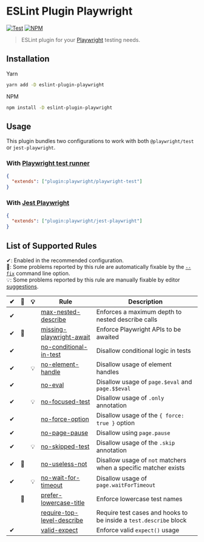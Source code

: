 # ESLint Plugin Playwright

[![Test](https://github.com/playwright-community/eslint-plugin-playwright/actions/workflows/test.yml/badge.svg)](https://github.com/playwright-community/eslint-plugin-playwright/actions/workflows/test.yml)
[![NPM](https://img.shields.io/npm/v/eslint-plugin-playwright)](https://www.npmjs.com/package/eslint-plugin-playwright)

> ESLint plugin for your [Playwright](https://github.com/microsoft/playwright)
> testing needs.

## Installation

Yarn

```bash
yarn add -D eslint-plugin-playwright
```

NPM

```bash
npm install -D eslint-plugin-playwright
```

## Usage

This plugin bundles two configurations to work with both `@playwright/test` or
`jest-playwright`.

### With [Playwright test runner](https://playwright.dev/docs/test-intro)

```json
{
  "extends": ["plugin:playwright/playwright-test"]
}
```

### With [Jest Playwright](https://github.com/playwright-community/jest-playwright)

```json
{
  "extends": ["plugin:playwright/jest-playwright"]
}
```

## List of Supported Rules

✔: Enabled in the recommended configuration.\
🔧: Some problems reported by this rule are automatically fixable by the [`--fix`](https://eslint.org/docs/latest/user-guide/command-line-interface#--fix)
command line option.\
💡: Some problems reported by this rule are manually fixable by editor
[suggestions](https://eslint.org/docs/latest/developer-guide/working-with-rules#providing-suggestions).

|  ✔  | 🔧  | 💡  | Rule                                                                                                                                              | Description                                                       |
| :-: | :-: | :-: | ------------------------------------------------------------------------------------------------------------------------------------------------- | ----------------------------------------------------------------- |
|  ✔  |     |     | [max-nested-describe](https://github.com/playwright-community/eslint-plugin-playwright/tree/main/docs/rules/max-nested-describe.md)               | Enforces a maximum depth to nested describe calls                 |
|  ✔  | 🔧  |     | [missing-playwright-await](https://github.com/playwright-community/eslint-plugin-playwright/tree/main/docs/rules/missing-playwright-await.md)     | Enforce Playwright APIs to be awaited                             |
|  ✔  |     |     | [no-conditional-in-test](https://github.com/playwright-community/eslint-plugin-playwright/tree/main/docs/rules/no-conditional-in-test.md)         | Disallow conditional logic in tests                               |
|  ✔  |     | 💡  | [no-element-handle](https://github.com/playwright-community/eslint-plugin-playwright/tree/main/docs/rules/no-element-handle.md)                   | Disallow usage of element handles                                 |
|  ✔  |     |     | [no-eval](https://github.com/playwright-community/eslint-plugin-playwright/tree/main/docs/rules/no-eval.md)                                       | Disallow usage of `page.$eval` and `page.$$eval`                  |
|  ✔  |     | 💡  | [no-focused-test](https://github.com/playwright-community/eslint-plugin-playwright/tree/main/docs/rules/no-focused-test.md)                       | Disallow usage of `.only` annotation                              |
|  ✔  |     |     | [no-force-option](https://github.com/playwright-community/eslint-plugin-playwright/tree/main/docs/rules/no-force-option.md)                       | Disallow usage of the `{ force: true }` option                    |
|  ✔  |     |     | [no-page-pause](https://github.com/playwright-community/eslint-plugin-playwright/tree/main/docs/rules/no-page-pause.md)                           | Disallow using `page.pause`                                       |
|  ✔  |     | 💡  | [no-skipped-test](https://github.com/playwright-community/eslint-plugin-playwright/tree/main/docs/rules/no-skipped-test.md)                       | Disallow usage of the `.skip` annotation                          |
|  ✔  | 🔧  |     | [no-useless-not](https://github.com/playwright-community/eslint-plugin-playwright/tree/main/docs/rules/no-useless-not.md)                         | Disallow usage of `not` matchers when a specific matcher exists   |
|  ✔  |     | 💡  | [no-wait-for-timeout](https://github.com/playwright-community/eslint-plugin-playwright/tree/main/docs/rules/no-wait-for-timeout.md)               | Disallow usage of `page.waitForTimeout`                           |
|     | 🔧  |     | [prefer-lowercase-title](https://github.com/playwright-community/eslint-plugin-playwright/tree/main/docs/rules/prefer-lowercase-title.md)         | Enforce lowercase test names                                      |
|     |     |     | [require-top-level-describe](https://github.com/playwright-community/eslint-plugin-playwright/tree/main/docs/rules/require-top-level-describe.md) | Require test cases and hooks to be inside a `test.describe` block |
|  ✔  |     |     | [valid-expect](https://github.com/playwright-community/eslint-plugin-playwright/tree/main/docs/rules/valid-expect.md)                             | Enforce valid `expect()` usage                                    |
